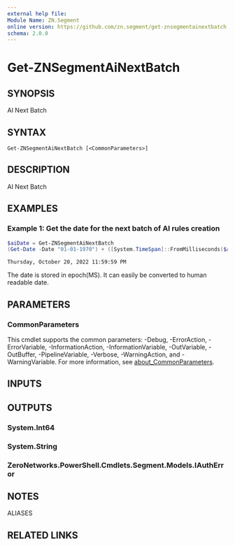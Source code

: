 ```yaml
---
external help file:
Module Name: ZN.Segment
online version: https://github.com/zn.segment/get-znsegmentainextbatch
schema: 2.0.0
---
```


# Get-ZNSegmentAiNextBatch

## SYNOPSIS
AI Next Batch

## SYNTAX

```
Get-ZNSegmentAiNextBatch [<CommonParameters>]
```

## DESCRIPTION
AI Next Batch

## EXAMPLES

### Example 1: Get the date for the next batch of AI rules creation
```powershell
$aiDate = Get-ZNSegmentAiNextBatch
(Get-Date -Date "01-01-1970") + ([System.TimeSpan]::FromMilliseconds($ai))
```

```output
Thursday, October 20, 2022 11:59:59 PM
```

The date is stored in epoch(MS).
It can easily be converted to human readable date.

## PARAMETERS

### CommonParameters
This cmdlet supports the common parameters: -Debug, -ErrorAction, -ErrorVariable, -InformationAction, -InformationVariable, -OutVariable, -OutBuffer, -PipelineVariable, -Verbose, -WarningAction, and -WarningVariable. For more information, see [about_CommonParameters](http://go.microsoft.com/fwlink/?LinkID=113216).

## INPUTS

## OUTPUTS

### System.Int64

### System.String

### ZeroNetworks.PowerShell.Cmdlets.Segment.Models.IAuthError

## NOTES

ALIASES

## RELATED LINKS

